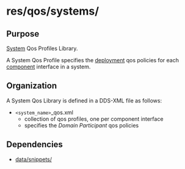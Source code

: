 # res/qos/systems/

## Purpose

[System](../../../doc/doma/System.md) Qos Profiles Library.

A System Qos Profile specifies the [deployment](../../../doc/doma/Deployment.md)
qos policies for each [component](../../../doc/doma/Component.md) interface 
in a system.


## Organization

A System Qos Library is defined in a DDS-XML file as follows:

- `<system_name>`_qos.xml
  - collection of qos profiles, one per component interface
  - specifies the *Domain Participant* qos policies

## Dependencies

- [data/snippets/](../data/snippets/README.md)
